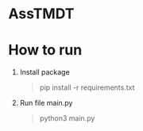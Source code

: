 # AssTMDT
How to run
=======================================
1. Install package
    > pip install -r requirements.txt
2. Run file main.py
    > python3 main.py
    
     
